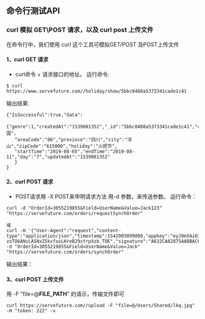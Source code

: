 ## 命令行测试API
### curl 模拟 GET\POST 请求，以及 curl post 上传文件
在命令行中，我们使用 curl 这个工具可模拟GET/POST 及POST上传文件
#### 1、curl GET 请求
- curl命令 + 请求接口的地址。 
运行命令:
```
$ curl https://www.servefuture.com//holiday/show/5bbc8488a5373341cade1c41
```
输出结果:
```
{"IsSuccessful":true,"data":
  {"genre":1,"createdAt":"1539081352","_id":"5bbc8488a5373341cade1c41","country":"中国",
   "areaCode":"86","province":"四川","city":"凉山","zipCode":"615000","holiday":"火把节",
   "startTime":"2019-08-05","endTime":"2019-08-11","day":"7","updatedAt":"1539081352"
   }
}
```

#### 2、curl POST 请求
- POST请求用 -X POST来申明请求方法 用-d 参数，来传送参数。
运行命令：
```
curl -d "OrderId=3055219855&Field=UserName&Value=Jack123" "https://servefuture.com/orders/requestSynchOrder"

或
curl -H '{"User-Agent":"request","content-type":"application/json","timestamp":1542003099000,"appkey":"eyJ0eXAiOiJKV1QiLCJhbGciOiJIUzI1NiJ9.eyJkYXRhIjoiNiJ9.M0Zc-zoTO6ANvLASNxZSkxfaxLHreB29xYrpXzb_TOE","signature":"A632CA82875AABBAC66B4E726F4DB485"}' -d "OrderId=3055219855&Field=UserName&Value=Jack" "https://servefuture.com/orders/synchOrder"
```
输出结果：


#### 3、curl POST 上传文件
用 -F "file=@__FILE_PATH__" 的请示，传输文件即可
```
curl https://servefuture.com//upload -F "file=@/Users/Shared/lkq.jpg" -H "token: 222" -v
```
